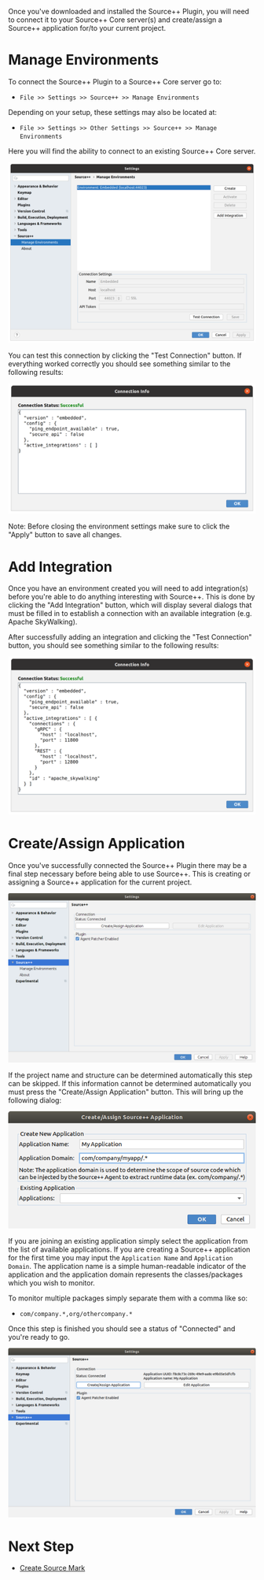 Once you've downloaded and installed the Source++ Plugin, you will need to connect it to your Source++ Core server(s) and create/assign a Source++ application for/to your current project.

# Manage Environments

To connect the Source++ Plugin to a Source++ Core server go to:
 - `File >> Settings >> Source++ >> Manage Environments`

Depending on your setup, these settings may also be located at:
 - `File >> Settings >> Other Settings >> Source++ >> Manage Environments`

Here you will find the ability to connect to an existing Source++ Core server.

![](../../images/plugin/Manage%20Environments.png)

You can test this connection by clicking the "Test Connection" button. If everything worked correctly you should see something similar to the following results:

![](../../images/plugin/Successful%20Connection.png)

Note: Before closing the environment settings make sure to click the "Apply" button to save all changes.

# Add Integration

Once you have an environment created you will need to add integration(s) before you're able to do anything interesting with Source++.
This is done by clicking the "Add Integration" button, which will display several dialogs that must be filled in to establish a connection with an available integration (e.g. Apache SkyWalking). 

After successfully adding an integration and clicking the "Test Connection" button, you should see something similar to the following results:

![](../../images/plugin/Successful%20Integration.png)

# Create/Assign Application

Once you've successfully connected the Source++ Plugin there may be a final step necessary before being able to use Source++.
This is creating or assigning a Source++ application for the current project.

![](../../images/plugin/Status%20Connected.png)

If the project name and structure can be determined automatically this step can be skipped.
If this information cannot be determined automatically you must press the "Create/Assign Application" button.
This will bring up the following dialog:

![](../../images/plugin/Create%20Application.png)

If you are joining an existing application simply select the application from the list of available applications. If you are creating a Source++ application for the first time you may input the `Application Name` and `Application Domain`. The application name is a simple human-readable indicator of the application and the application domain represents the classes/packages which you wish to monitor.

To monitor multiple packages simply separate them with a comma like so:

- `com/company.*,org/othercompany.*`

Once this step is finished you should see a status of "Connected" and you're ready to go.

![](../../images/plugin/Application%20Connected.png)

# Next Step

- [Create Source Mark](./07-create-source-mark.md)
